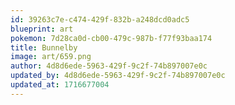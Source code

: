 ```yaml
---
id: 39263c7e-c474-429f-832b-a248dcd0adc5
blueprint: art
pokemon: 7d28ca0d-cb00-479c-987b-f77f93baa174
title: Bunnelby
image: art/659.png
author: 4d8d6ede-5963-429f-9c2f-74b897007e0c
updated_by: 4d8d6ede-5963-429f-9c2f-74b897007e0c
updated_at: 1716677004
---
```


